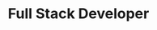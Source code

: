 ---
order: 9
name: Mohamad Jawhar
title: Full Stack Developer
bio: Mohamad Jawhar, Full Stack Developer, focuses on       
  developing high performance applications and ones that captivate their users with seamless experiences.
  He has a strong passion for bringing ideas to life and making the most of them which is shown through his projects such as Algo in Motion.
  Mohamad holds a bachelor's degree in Computer Science from the Lebanese American University.
linkedin: mohamadjawhar
image: /assets/mohamad-photo.png
---